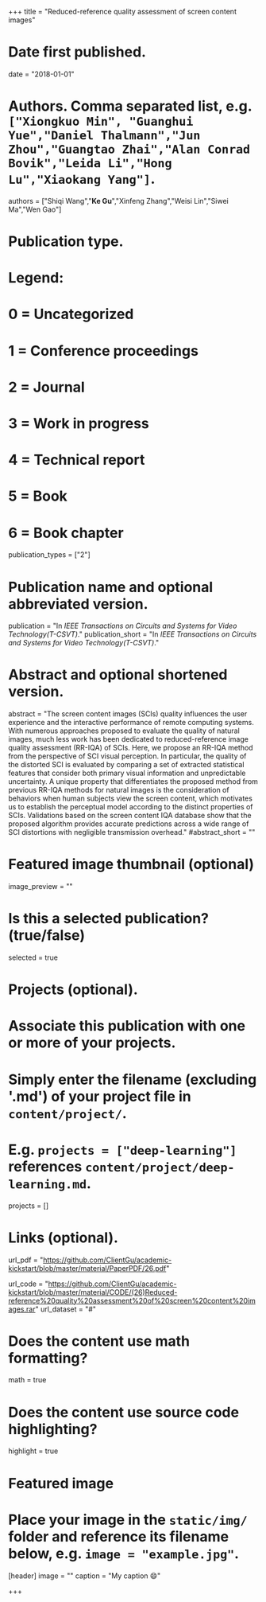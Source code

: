 +++
title = "Reduced-reference quality assessment of screen content images"

# Date first published.
date = "2018-01-01"

# Authors. Comma separated list, e.g. `["Xiongkuo Min", "Guanghui Yue","Daniel Thalmann","Jun Zhou","Guangtao Zhai","Alan Conrad Bovik","Leida Li","Hong Lu","Xiaokang Yang"]`.
authors = ["Shiqi Wang","**Ke Gu**","Xinfeng Zhang","Weisi Lin","Siwei Ma","Wen Gao"]
# Publication type.
# Legend:
# 0 = Uncategorized
# 1 = Conference proceedings
# 2 = Journal
# 3 = Work in progress
# 4 = Technical report
# 5 = Book
# 6 = Book chapter
publication_types = ["2"]

# Publication name and optional abbreviated version.
publication = "In *IEEE Transactions on Circuits and Systems for Video Technology(T-CSVT)*."
publication_short = "In *IEEE Transactions on Circuits and Systems for Video Technology(T-CSVT)*."

# Abstract and optional shortened version.
abstract = "The screen content images (SCIs) quality influences the user experience and the interactive performance of remote computing systems. With numerous approaches proposed to evaluate the quality of natural images, much less work has been dedicated to reduced-reference image quality assessment (RR-IQA) of SCIs. Here, we propose an RR-IQA method from the perspective of SCI visual perception. In particular, the quality of the distorted SCI is evaluated by comparing a set of extracted statistical features that consider both primary visual information and unpredictable uncertainty. A unique property that differentiates the proposed method from previous RR-IQA methods for natural images is the consideration of behaviors when human subjects view the screen content, which motivates us to establish the perceptual model according to the distinct properties of SCIs. Validations based on the screen content IQA database show that the proposed algorithm provides accurate predictions across a wide range of SCI distortions with negligible transmission overhead."
#abstract_short = ""

# Featured image thumbnail (optional)
image_preview = ""

# Is this a selected publication? (true/false)
selected = true

# Projects (optional).
#   Associate this publication with one or more of your projects.
#   Simply enter the filename (excluding '.md') of your project file in `content/project/`.
#   E.g. `projects = ["deep-learning"]` references `content/project/deep-learning.md`.
projects = []

# Links (optional).
url_pdf = "https://github.com/ClientGu/academic-kickstart/blob/master/material/PaperPDF/26.pdf"

url_code = "https://github.com/ClientGu/academic-kickstart/blob/master/material/CODE/(26)Reduced-reference%20quality%20assessment%20of%20screen%20content%20images.rar"
url_dataset = "#"


# Does the content use math formatting?
math = true

# Does the content use source code highlighting?
highlight = true

# Featured image
# Place your image in the `static/img/` folder and reference its filename below, e.g. `image = "example.jpg"`.
[header]
image = ""
caption = "My caption 😄"

+++
